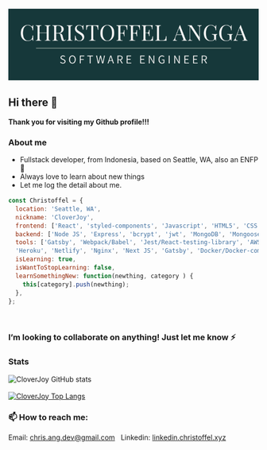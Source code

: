 ![Christoffel Angga](https://raw.githubusercontent.com/CloverJoy/CloverJoy/master/assets/CHRISTOFFEL%20ANGGA.png)
## Hi there 👋
**Thank you for visiting my Github profile!!!**
### About me
- Fullstack developer, from Indonesia, based on Seattle, WA, also an ENFP 🌱 
- Always love to learn about new things
- Let me log the detail about me.
&nbsp;
&nbsp;


```javascript
const Christoffel = {
  location: 'Seattle, WA',
  nickname: 'CloverJoy',
  frontend: ['React', 'styled-components', 'Javascript', 'HTML5', 'CSS', 'scss', 'chakra-ui'],
  backend: ['Node JS', 'Express', 'bcrypt', 'jwt', 'MongoDB', 'Mongoose', 'PostgreSQL', 'MySQL'],
  tools: ['Gatsby', 'Webpack/Babel', 'Jest/React-testing-library', 'AWS EC2/Google Compute/Oracle cloud', 
  'Heroku', 'Netlify', 'Nginx', 'Next JS', 'Gatsby', 'Docker/Docker-compose'],
  isLearning: true,
  isWantToStopLearning: false,
  learnSomethingNew: function(newthing, category ) {
    this[category].push(newthing);
  },
};
```
&nbsp;
### I’m looking to collaborate on anything! Just let me know ⚡
### Stats
![CloverJoy GitHub stats](https://github-readme-stats.vercel.app/api?username=CloverJoy&count_private=true&show_icons=true&theme=solarized-dark&hide=issues,stars)
<br />
<br />
[![CloverJoy Top Langs](https://github-readme-stats.vercel.app/api/top-langs/?username=CloverJoy)](https://github.com/anuraghazra/github-readme-stats)
### 📫 How to reach me:
Email: chris.ang.dev@gmail.com
&nbsp;
Linkedin: [linkedin.christoffel.xyz](http://linkedin.christoffel.xyz/)


<!--

Will make the more lightweight version of bio
**CloverJoy/CloverJoy** is a ✨ _special_ ✨ repository because its `README.md` (this file) appears on your GitHub profile.

Here are some ideas to get you started:

- 🔭 I’m currently working on ...
- 🌱 I’m currently learning ...
- 👯 I’m looking to collaborate on ...
- 🤔 I’m looking for help with ...
- 💬 Ask me about ...
- 📫 How to reach me: ...
- 😄 Pronouns: ...
- ⚡ Fun fact: .................................
-->

